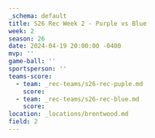 ```yaml
---
_schema: default
title: S26 Rec Week 2 - Purple vs Blue
week: 2
season: 26
date: 2024-04-19 20:00:00 -0400
mvp: ''
game-ball: ''
sportsperson: ''
teams-score:
  - team: _rec-teams/s26-rec-puple.md
    score:
  - team: _rec-teams/s26-rec-blue.md
    score:
location: _locations/brentwood.md
field: 2
---
```

